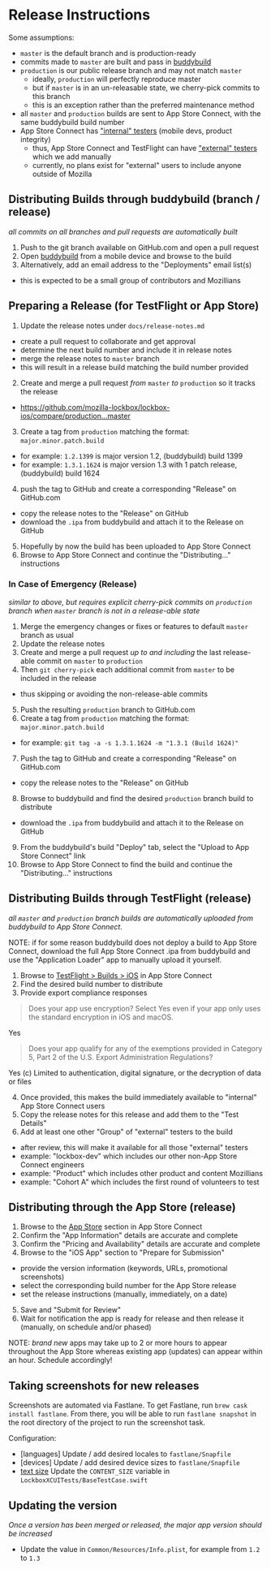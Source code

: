 # Release Instructions

Some assumptions:

- `master` is the default branch and is production-ready
- commits made to `master` are built and pass in [buddybuild][1]
- `production` is our public release branch and may not match `master`
  - ideally, `production` will perfectly reproduce master
  - but if `master` is in an un-releasable state, we cherry-pick commits to this branch
  - this is an exception rather than the preferred maintenance method
- all `master` and `production` builds are sent to App Store Connect, with the same buddybuild build number
- App Store Connect has ["internal" testers][2] (mobile devs, product integrity)
  - thus, App Store Connect and TestFlight can have ["external" testers][2] which we add manually
  - currently, no plans exist for "external" users to include anyone outside of Mozilla

## Distributing Builds through buddybuild (branch / release)

_all commits on all branches and pull requests are automatically built_

1. Push to the git branch available on GitHub.com and open a pull request
2. Open [buddybuild][1] from a mobile device and browse to the build
3. Alternatively, add an email address to the "Deployments" email list(s)
  - this is expected to be a small group of contributors and Mozillians

## Preparing a Release (for TestFlight or App Store)

1. Update the release notes under `docs/release-notes.md`
  - create a pull request to collaborate and get approval
  - determine the next build number and include it in release notes
  - merge the release notes to `master` branch
  - this will result in a release build matching the build number provided
2. Create and merge a pull request _from_ `master` _to_ `production` so it tracks the release
  - https://github.com/mozilla-lockbox/lockbox-ios/compare/production...master
3. Create a tag from `production` matching the format: `major.minor.patch.build`
  - for example: `1.2.1399` is major version 1.2, (buddybuild) build 1399
  - for example: `1.3.1.1624` is major version 1.3 with 1 patch release, (buddybuild) build 1624
4. push the tag to GitHub and create a corresponding "Release" on GitHub.com
  - copy the release notes to the "Release" on GitHub
  - download the `.ipa` from buddybuild and attach it to the Release on GitHub
5. Hopefully by now the build has been uploaded to App Store Connect
6. Browse to App Store Connect and continue the "Distributing..." instructions

### In Case of Emergency (Release)

_similar to above, but requires explicit cherry-pick commits on `production` branch when `master` branch is not in a release-able state_

1. Merge the emergency changes or fixes or features to default `master` branch as usual
2. Update the release notes
3. Create and merge a pull request _up to and including_ the last release-able commit on `master` to `production`
4. Then `git cherry-pick` each additional commit from `master` to be included in the release
  - thus skipping or avoiding the non-release-able commits
5. Push the resulting `production` branch to GitHub.com
6. Create a tag from `production` matching the format: `major.minor.patch.build`
  - for example: `git tag -a -s 1.3.1.1624 -m "1.3.1 (Build 1624)"`
7. Push the tag to GitHub and create a corresponding "Release" on GitHub.com
  - copy the release notes to the "Release" on GitHub
8. Browse to buddybuild and find the desired `production` branch build to distribute
  - download the `.ipa` from buddybuild and attach it to the Release on GitHub
9. From the buddybuild's build "Deploy" tab, select the "Upload to App Store Connect" link
10. Browse to App Store Connect to find the build and continue the "Distributing..." instructions

## Distributing Builds through TestFlight (release)

_all `master` and `production` branch builds are automatically uploaded from buddybuild to App Store Connect._

NOTE: if for some reason buddybuild does not deploy a build to App Store Connect, download the full App Store Connect .ipa from buddybuild and use the "Application Loader" app to manually upload it yourself.

1. Browse to [TestFlight > Builds > iOS][3] in App Store Connect
2. Find the desired build number to distribute
3. Provide export compliance responses
  >Does your app use encryption? Select Yes even if your app only uses the standard encryption in iOS and macOS.  
  
  Yes
  
  >Does your app qualify for any of the exemptions provided in Category 5, Part 2 of the U.S. Export Administration Regulations?  
  
  Yes (c) Limited to authentication, digital signature, or the decryption of data or files

4. Once provided, this makes the build immediately available to "internal" App Store Connect users
4. Copy the release notes for this release and add them to the "Test Details"
5. Add at least one other "Group" of "external" testers to the build
  - after review, this will make it available for all those "external" testers
  - example: "lockbox-dev" which includes our other non-App Store Connect engineers
  - example: "Product" which includes other product and content Mozillians
  - example: "Cohort A" which includes the first round of volunteers to test

## Distributing through the App Store (release)

1. Browse to the [App Store][4] section in App Store Connect
2. Confirm the "App Information" details are accurate and complete
3. Confirm the "Pricing and Availability" details are accurate and complete
4. Browse to the "iOS App" section to "Prepare for Submission"
  - provide the version information (keywords, URLs, promotional screenshots)
  - select the corresponding build number for the App Store release
  - set the release instructions (manually, immediately, on a date)
5. Save and "Submit for Review"
6. Wait for notification the app is ready for release and then release it (manually, on schedule and/or phased)

NOTE: _brand new_ apps may take up to 2 or more hours to appear throughout the App Store whereas existing app (updates) can appear within an hour. Schedule accordingly!

## Taking screenshots for new releases

Screenshots are automated via Fastlane. To get Fastlane, run `brew cask install fastlane`. From there, you will be able to run `fastlane snapshot` in the root directory of the project to run the screenshot task.

Configuration:
- [languages] Update / add desired locales to `fastlane/Snapfile`
- [devices] Update / add desired device sizes to `fastlane/Snapfile`
- [text size][5] Update the `CONTENT_SIZE` variable in `LockboxXCUITests/BaseTestCase.swift`

## Updating the version

_Once a version has been merged or released, the major app version should be increased_

- Update the value in `Common/Resources/Info.plist`, for example from `1.2` to `1.3`

[1]: https://dashboard.buddybuild.com/apps/5a0ddb736e19370001034f85
[2]: https://developer.apple.com/testflight/testers/
[3]: https://itunesconnect.apple.com/WebObjects/iTunesConnect.woa/ra/ng/app/1314000270/testflight?section=iosbuilds
[4]: https://itunesconnect.apple.com/WebObjects/iTunesConnect.woa/ra/ng/app/1314000270
[5]: https://stackoverflow.com/questions/38316591/how-to-test-dynamic-type-larger-font-sizes-in-ios-simulator
